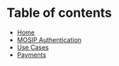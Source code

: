 # Table of contents

* [Home](README.md)
* [MOSIP Authentication](mosip-authentication.md)
* [Use  Cases](use-cases.md)
* [Payments](payments.md)
